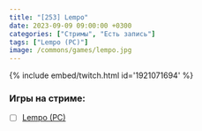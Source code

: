 ```yaml
---
title: "[253] Lempo"
date: 2023-09-09 09:00:00 +0300
categories: ["Стримы", "Есть запись"]
tags: ["Lempo (PC)"]
image: /commons/games/lempo.jpg
---
```


{% include embed/twitch.html id='1921071694' %}

### Игры на стриме:
+ [ ] [Lempo (PC)](/tags/lempo-pc)
